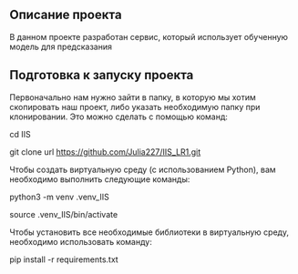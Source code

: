 ## Описание проекта

В данном проекте разработан сервис, который использует обученную модель для предсказания

## Подготовка к запуску проекта

Первоначально нам нужно зайти в папку, в которую мы хотим скопировать наш проект, либо указать необходимую папку при клонировании. Это можно сделать с помощью команд:

cd IIS

git clone url https://github.com/Julia227/IIS_LR1.git

Чтобы создать виртуальную среду (с использованием Python), вам необходимо выполнить следующие команды:

python3 -m venv .venv_IIS

source .venv_IIS/bin/activate

Чтобы установить все необходимые библиотеки в виртуальную среду, необходимо использовать команду:

pip install -r requirements.txt

